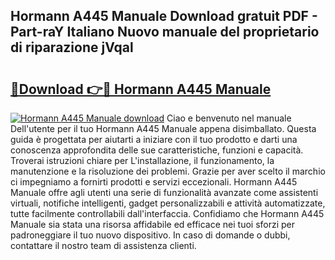 ## Hormann A445 Manuale Download gratuit PDF - Part-raY Italiano Nuovo manuale del proprietario di riparazione jVqal

# <h2><a href="http://dfgjqw7.blite.top/?on=Hormann+A445+Manuale">🔗Download 👉🔴 Hormann A445 Manuale</a></h2>

[![Hormann A445 Manuale download](https://i.imgur.com/lujVjoI.png)](http://dfgjqw7.blite.top/?on=Hormann+A445+Manuale)
Ciao e benvenuto nel manuale Dell'utente per il tuo Hormann A445 Manuale appena disimballato. Questa guida è progettata per aiutarti a iniziare con il tuo prodotto e darti una conoscenza approfondita delle sue caratteristiche, funzioni e capacità. Troverai istruzioni chiare per L'installazione, il funzionamento, la manutenzione e la risoluzione dei problemi. Grazie per aver scelto il marchio ci impegniamo a fornirti prodotti e servizi eccezionali. Hormann A445 Manuale offre agli utenti una serie di funzionalità avanzate come assistenti virtuali, notifiche intelligenti, gadget personalizzabili e attività automatizzate, tutte facilmente controllabili dall'interfaccia. Confidiamo che Hormann A445 Manuale sia stata una risorsa affidabile ed efficace nei tuoi sforzi per padroneggiare il tuo nuovo dispositivo. In caso di domande o dubbi, contattare il nostro team di assistenza clienti.
